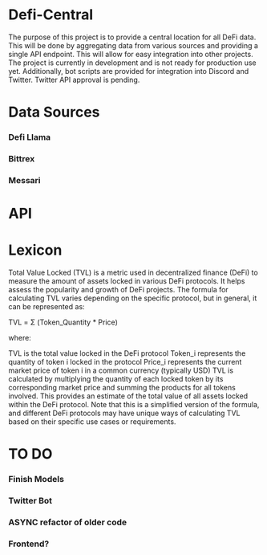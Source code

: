 # Defi-Central

The purpose of this project is to provide a central location for all DeFi data. This will be done by aggregating data from various sources and providing a single API endpoint. This will allow for easy integration into other projects. The project is currently in development and is not ready for production use yet.  Additionally, bot scripts are provided for integration into Discord and Twitter. Twitter API approval is pending.



# Data Sources

### Defi Llama

### Bittrex
### Messari

# API



# Lexicon

Total Value Locked (TVL) is a metric used in decentralized finance (DeFi) to measure the amount of assets locked in various DeFi protocols. It helps assess the popularity and growth of DeFi projects. The formula for calculating TVL varies depending on the specific protocol, but in general, it can be represented as:

TVL = Σ (Token_Quantity \* Price)

where:

TVL is the total value locked in the DeFi protocol
Token_i represents the quantity of token i locked in the protocol
Price_i represents the current market price of token i in a common currency (typically USD)
TVL is calculated by multiplying the quantity of each locked token by its corresponding market price and summing the products for all tokens involved. This provides an estimate of the total value of all assets locked within the DeFi protocol. Note that this is a simplified version of the formula, and different DeFi protocols may have unique ways of calculating TVL based on their specific use cases or requirements.

# TO DO

### Finish Models

### Twitter Bot

### ASYNC refactor of older code

### Frontend?
